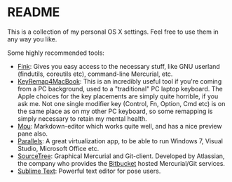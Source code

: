 README
======

This is a collection of my personal OS X settings. Feel free to use them in any way you like.

Some highly recommended tools:

- [Fink](http://sourceforge.net/projects/fink/): Gives you easy access to the necessary stuff, like GNU userland (findutils, coreutils etc), command-line Mercurial, etc.
- [KeyRemap4MacBook](http://pqrs.org/macosx/keyremap4macbook/): This is an incredibly useful tool if you're coming from a PC background, used to a "traditional" PC laptop keyboard. The Apple choices for the key placements are simply quite horrible, if you ask me. Not one single modifier key (Control, Fn, Option, Cmd etc) is on the same place as on my other PC keyboard, so some remapping is simply necessary to retain my mental health.
- [Mou](http://mouapp.com/): Markdown-editor which works quite well, and has a nice preview pane also.
- [Parallels](http://www.parallels.com): A great virtualization app, to be able to run Windows 7, Visual Studio, Microsoft Office etc.
- [SourceTree](http://www.sourcetreeapp.com/): Graphical Mercurial and Git-client. Developed by Atlassian, the company who provides the [Bitbucket](http://www.bitbucket.org) hosted Mercurial/Git services.
- [Sublime Text](http://www.sublimetext.com): Powerful text editor for pose users.
